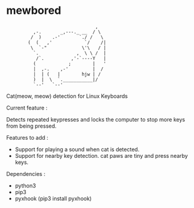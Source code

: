 # mewbored


                                     ,
              ,-.       _,---._ __  / \
             /  )    .-'       `./ /   \
            (  (   ,'            `/    /|
             \  `-"             \'\   / |
              `.              ,  \ \ /  |
               /`.          ,'-`----Y   |
              (            ;        |   '
              |  ,-.    ,-'         |  /
              |  | (   |        hjw | /
              )  |  \  `.___________|/
              `--'   `--'


Cat(meow, meow) detection for Linux Keyboards

Current feature : 

Detects repeated keypresses and locks the computer to stop more keys from being pressed. 

Features to add : 

 * Support for playing a sound when cat is detected. 
 * Support for nearby key detection. cat paws are tiny and press nearby keys.

Dependencies : 
  * python3
  * pip3
  * pyxhook (pip3 install pyxhook)
